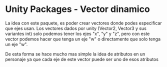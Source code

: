 # Unity Packages - Vector dinamico

La idea con este paquete, es poder crear vectores donde podes especificar que ejes usan. Los vectores dados por unity (Vector2, Vector3 y sus variantes int) solo podemos tener los ejes "x", "y" y "z", pero con este vector podemos hacer que tenga un eje "w" o directamente que solo tenga un eje "w". 

De esta forma se hace mucho mas simple la idea de atributos en un personaje ya que cada eje de este vector puede ser uno de esos atributos
